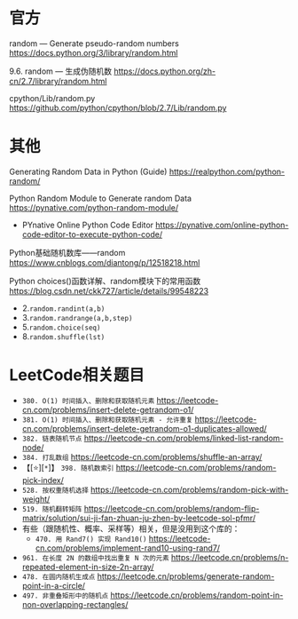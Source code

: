 
# 官方

random — Generate pseudo-random numbers https://docs.python.org/3/library/random.html

9.6. random — 生成伪随机数 https://docs.python.org/zh-cn/2.7/library/random.html

cpython/Lib/random.py  https://github.com/python/cpython/blob/2.7/Lib/random.py

# 其他

Generating Random Data in Python (Guide) https://realpython.com/python-random/

Python Random Module to Generate random Data https://pynative.com/python-random-module/
- PYnative Online Python Code Editor https://pynative.com/online-python-code-editor-to-execute-python-code/

Python基础随机数库——random https://www.cnblogs.com/diantong/p/12518218.html

Python choices()函数详解、random模块下的常用函数 https://blog.csdn.net/ckk727/article/details/99548223
- 2.`random.randint(a,b)`
- 3.`random.randrange(a,b,step)`
- 5.`random.choice(seq)`
- 8.`random.shuffle(lst)`

# LeetCode相关题目
- `380. O(1) 时间插入、删除和获取随机元素` https://leetcode-cn.com/problems/insert-delete-getrandom-o1/
- `381. O(1) 时间插入、删除和获取随机元素 - 允许重复` https://leetcode-cn.com/problems/insert-delete-getrandom-o1-duplicates-allowed/
- `382. 链表随机节点` https://leetcode-cn.com/problems/linked-list-random-node/
- `384. 打乱数组` https://leetcode-cn.com/problems/shuffle-an-array/
- 【[:star:][`*`]】 `398. 随机数索引` https://leetcode-cn.com/problems/random-pick-index/
- `528. 按权重随机选择` https://leetcode-cn.com/problems/random-pick-with-weight/
- `519. 随机翻转矩阵` https://leetcode-cn.com/problems/random-flip-matrix/solution/sui-ji-fan-zhuan-ju-zhen-by-leetcode-sol-pfmr/
- 有些（跟随机性、概率、采样等）相关，但是没用到这个库的：
  * `470. 用 Rand7() 实现 Rand10()` https://leetcode-cn.com/problems/implement-rand10-using-rand7/
- `961. 在长度 2N 的数组中找出重复 N 次的元素` https://leetcode.cn/problems/n-repeated-element-in-size-2n-array/
- `478. 在圆内随机生成点` https://leetcode.cn/problems/generate-random-point-in-a-circle/
- `497. 非重叠矩形中的随机点` https://leetcode.cn/problems/random-point-in-non-overlapping-rectangles/
